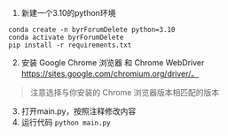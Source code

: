 1. 新建一个3.10的python环境

~~~
conda create -n byrForumDelete python=3.10
conda activate byrForumDelete
pip install -r requirements.txt
~~~

2. 安装 Google Chrome 浏览器 和 Chrome WebDriver https://sites.google.com/chromium.org/driver/。

> 注意选择与你安装的 Chrome 浏览器版本相匹配的版本

3. 打开main.py，按照注释修改内容
4. 运行代码 `python main.py`

